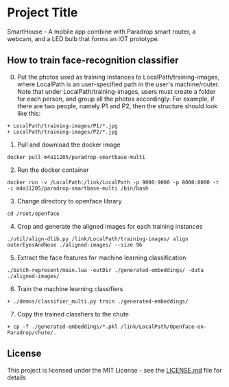 # Project Title
SmartHouse - A mobile app combine with Paradrop smart router, a webcam, and a LED bulb that forms an IOT prototype.

## How to train face-recognition classifier
0. Put the photos used as training instances to LocalPath/training-images, where LocalPath is an user-specified path in the user's machine/router. Note that under LocalPath/training-images, users must create a folder for each person, and group all the photos accordingly. For example, if there are two people, namely P1 and P2, then the structure should look like this:
```
+ LocalPath/training-images/P1/*.jpg
+ LocalPath/training-images/P2/*.jpg
```

1. Pull and download the docker image
```
docker pull m4a11205/paradrop-smartbase-multi
```

2. Run the docker container
```
docker run -v /LocalPath:/link/LocalPath -p 9000:9000 -p 8000:8000 -t -i m4a11205/paradrop-smartbase-multi /bin/bash
```

3. Change directory to openface library
```
cd /root/openface
```

4. Crop and generate the aligned images for each training instances
```
./util/align-dlib.py /link/LocalPath/training-images/ align outerEyesAndNose ./aligned-images/ --size 96
```

5. Extract the face features for machine learning classification
```
./batch-represent/main.lua -outDir ./generated-embeddings/ -data ./aligned-images/
```

6. Train the machine learning classifiers
```
+ ./demos/classifier_multi.py train ./generated-embeddings/
```

7. Copy the trained classfiers to the chute
```
+ cp -f ./generated-embeddings/*.pkl /link/LocalPath/Openface-on-Paradrop/chute/.
```

## License
This project is licensed under the MIT License - see the [LICENSE.md](LICENSE.md) file for details
